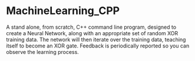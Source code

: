 # MachineLearning_CPP

A stand alone, from scratch, C++ command line program, designed to create a Neural Network, along with an appropriate set of random XOR training data. 
The network will then iterate over the training data, teaching itself to become an XOR gate. 
Feedback is periodically reported so you can observe the learning process.